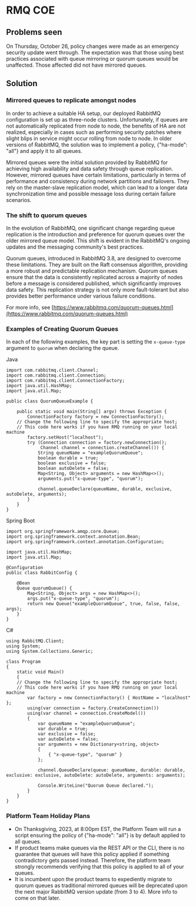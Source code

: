 # RMQ COE

## Problems seen

On Thursday, October 26, policy changes were made as an emergency security update went through. The expectation was that those using best practices associated with queue mirroring or quorum queues would be unaffected. Those affected did not have mirrored queues.

## Solution

### Mirrored queues to replicate amongst nodes

In order to achieve a suitable HA setup, our deployed RabbitMQ configuration is set up as three-node clusters. Unfortunately, if queues are not automatically replicated from node to node, the benefits of HA are not realized, especially in cases such as performing security patches where slight blips in service might occur rolling from node to node. In older versions of RabbitMQ, the solution was to implement a policy, {"ha-mode": "all"} and apply it to all queues.

Mirrored queues were the initial solution provided by RabbitMQ for achieving high availability and data safety through queue replication. However, mirrored queues have certain limitations, particularly in terms of performance and consistency during network partitions and failovers. They rely on the master-slave replication model, which can lead to a longer data synchronization time and possible message loss during certain failure scenarios.

### The shift to quorum queues

In the evolution of RabbitMQ, one significant change regarding queue replication is the introduction and preference for quorum queues over the older mirrored queue model. This shift is evident in the RabbitMQ's ongoing updates and the messaging community's best practices.

Quorum queues, introduced in RabbitMQ 3.8, are designed to overcome these limitations. They are built on the Raft consensus algorithm, providing a more robust and predictable replication mechanism. Quorum queues ensure that the data is consistently replicated across a majority of nodes before a message is considered published, which significantly improves data safety. This replication strategy is not only more fault-tolerant but also provides better performance under various failure conditions.

For more info, see [https://www.rabbitmq.com/quorum-queues.html](https://www.rabbitmq.com/quorum-queues.html)

### Examples of Creating Quorum Queues

In each of the following examples, the key part is setting the `x-queue-type` argument to `quorum` when declaring the queue.

Java
```
import com.rabbitmq.client.Channel;
import com.rabbitmq.client.Connection;
import com.rabbitmq.client.ConnectionFactory;
import java.util.HashMap;
import java.util.Map;

public class QuorumQueueExample {

    public static void main(String[] argv) throws Exception {
        ConnectionFactory factory = new ConnectionFactory();
	// Change the following line to specify the appropriate host;
	// This code here works if you have RMQ running on your local machine
        factory.setHost("localhost");
        try (Connection connection = factory.newConnection();
             Channel channel = connection.createChannel()) {
            String queueName = "exampleQuorumQueue";
            boolean durable = true;
            boolean exclusive = false;
            boolean autoDelete = false;
            Map<String, Object> arguments = new HashMap<>();
            arguments.put("x-queue-type", "quorum");

            channel.queueDeclare(queueName, durable, exclusive, autoDelete, arguments);
        }
    }
}

```

Spring Boot
```
import org.springframework.amqp.core.Queue;
import org.springframework.context.annotation.Bean;
import org.springframework.context.annotation.Configuration;

import java.util.HashMap;
import java.util.Map;

@Configuration
public class RabbitConfig {

    @Bean
    Queue quorumQueue() {
        Map<String, Object> args = new HashMap<>();
        args.put("x-queue-type", "quorum");
        return new Queue("exampleQuorumQueue", true, false, false, args);
    }
}

```

C#
```
using RabbitMQ.Client;
using System;
using System.Collections.Generic;

class Program
{
    static void Main()
    {
	// Change the following line to specify the appropriate host;
	// This code here works if you have RMQ running on your local machine
        var factory = new ConnectionFactory() { HostName = "localhost" };
        using(var connection = factory.CreateConnection())
        using(var channel = connection.CreateModel())
        {
            var queueName = "exampleQuorumQueue";
            var durable = true;
            var exclusive = false;
            var autoDelete = false;
            var arguments = new Dictionary<string, object>
            {
                { "x-queue-type", "quorum" }
            };

            channel.QueueDeclare(queue: queueName, durable: durable, exclusive: exclusive, autoDelete: autoDelete, arguments: arguments);

            Console.WriteLine("Quorum Queue declared.");
        }
    }
}

```

### Platform Team Holiday Plans

- On Thanksgiving, 2023, at 8:00pm EST, the Platform Team will run a script ensuring the policy of {"ha-mode": "all"} is by default applied to all queues.
- If product teams make queues via the REST API or the CLI, there is no guarantee that queues will have this policy applied if something contradictory gets passed instead. Therefore, the platform team strongly recommends verifying that this policy is applied to all of your queues.
- It is incumbent upon the product teams to expediently migrate to quorum queues as traditional mirrored queues will be deprecated upon the next major RabbitMQ version update (from 3 to 4). More info to come on that later.
